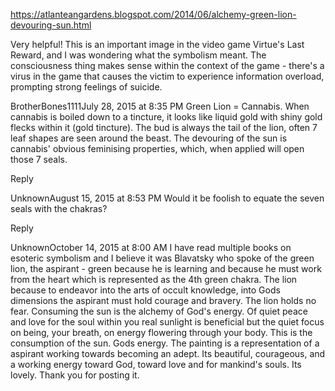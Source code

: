 https://atlanteangardens.blogspot.com/2014/06/alchemy-green-lion-devouring-sun.html

Very helpful! This is an important image in the video game Virtue's Last Reward, and I was wondering what the symbolism meant. 
The consciousness thing makes sense within the context of the game - there's a virus 
in the game that causes the victim to experience information overload, prompting strong feelings of suicide.


BrotherBones1111July 28, 2015 at 8:35 PM
Green Lion = Cannabis. When cannabis is boiled down to a tincture, it looks like liquid gold with shiny gold flecks within it (gold tincture). 
The bud is always the tail of the lion, often 7 leaf shapes are seen around the beast. The devouring of the sun is cannabis' obvious 
feminising properties, which, when applied will open those 7 seals.

Reply

UnknownAugust 15, 2015 at 8:53 PM
Would it be foolish to equate the seven seals with the chakras?

Reply

UnknownOctober 14, 2015 at 8:00 AM
I have read multiple books on esoteric symbolism and I believe it was Blavatsky who spoke of 
the green lion, the aspirant - green because he is learning and because he must work from the 
heart which is represented as the 4th green chakra. The lion because to endeavor into the arts 
of occult knowledge, into Gods dimensions the aspirant must hold courage and bravery. The lion 
holds no fear. Consuming the sun is the alchemy of God's energy. Of quiet peace and love for 
the soul within you real sunlight is beneficial but the quiet focus on being, your 
breath, on energy flowering through your body. This is the consumption of the sun. Gods energy. 
The painting is a representation of a aspirant working towards becoming an adept. Its beautiful, 
courageous, and a working energy toward God, toward love and for mankind's souls. Its lovely. 
Thank you for posting it.
